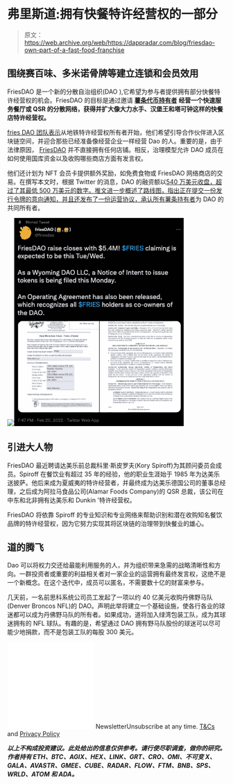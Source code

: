 # 弗里斯道:拥有快餐特许经营权的一部分

> 原文：<https://web.archive.org/web/https://dappradar.com/blog/friesdao-own-part-of-a-fast-food-franchise>

## 围绕赛百味、多米诺骨牌等建立连锁和会员效用

FriesDAO 是一个新的分散自治组织(DAO ),它希望为参与者提供拥有部分快餐特许经营权的机会。FriesDAO 的目标是通过邀请 [**薯条代币持有者**](https://web.archive.org/web/20221127151004/https://fries.fund/) **经营一个快速服务餐厅或 QSR 的分散网络，获得并扩大像大力水手、汉堡王和塔可钟这样的快餐店特许经营权。**

[fries DAO 团队表示](https://web.archive.org/web/20221127151004/https://friesdao.gitbook.io/friesdao-docs/)从地铁特许经营权所有者开始，他们希望引导合作伙伴进入区块链空间，并迎合那些已经准备像经营企业一样经营 Dao 的人。重要的是，由于法律原因， [FriesDAO](https://web.archive.org/web/20221127151004/https://friesdao.gitbook.io/friesdao-docs/) 并不直接拥有任何店铺。相反，治理模型允许 DAO 成员在如何使用国库资金以及收购哪些商店方面有发言权。

他们还计划为 NFT 会员卡提供额外奖励，如免费食物或 FriesDAO 网络商店的交易。在撰写本文时，根据 Twitter 的消息，DAO 的融资额以[540 万美元收盘，超过了其最低 500 万美元的数字。推文进一步概述了路线图，指出正在提交一份发行令牌的意向通知，并且还发布了一份运营协议，承认所有](https://web.archive.org/web/20221127151004/https://twitter.com/friesdao/status/1495455077703770114)[薯条持有者](https://web.archive.org/web/20221127151004/https://friesdao.gitbook.io/friesdao-docs/logistics/usdfries-token)为 DAO 的共同所有者。

![](img/9cfff445612b1360026fe7d43b28f353.png)![](img/a2ceec90a662e6f75e6f3511aa8f0327.png)

## 引进大人物

FriesDAO 最近聘请达美乐前总裁科里·斯皮罗夫(Kory Spiroff)为其顾问委员会成员。Spiroff 在餐饮业有超过 35 年的经验，他的职业生涯始于 1985 年为达美乐送披萨。他后来成为夏威夷的特许经营者，并最终成为达美乐德国公司的董事总经理，之后成为阿拉马食品公司(Alamar Foods Company)的 QSR 总裁，该公司在中东和北非拥有达美乐和 Dunkin '特许经营权。

FriesDAO 将依靠 Spiroff 的专业知识和专业网络来帮助识别和潜在收购知名餐饮品牌的特许经营权，因为它努力实现其将区块链的治理带到快餐业的雄心。

## 道的腾飞

Dao 可以将权力交还给最能利用服务的人，并为组织带来急需的战略清晰性和方向。一群投资者或重要的利益相关者对一家企业的运营拥有最终发言权，这绝不是一个新概念。在这个迭代中，成员可以匿名，不需要数十亿的财富来参与。

几天前，一名前思科系统公司员工发起了一项以约 40 亿美元收购丹佛野马队(Denver Broncos NFL)的 DAO。声明此举将建立一个基础设施，使各行各业的球迷都可以成为丹佛野马队的所有者。如果成功，道将加入绿湾包装工队，成为其球迷拥有的 NFL 球队。有趣的是，希望通过 DAO 拥有野马队股份的球迷可以尽可能少地捐款，而不是包装工队的每股 300 美元。

![](img/6d5a4a2d609c56e1a5771717e54ba759.png) NewsletterUnsubscribe at any time. [T&Cs](https://web.archive.org/web/20221127151004/https://dappradar.com/terms) and [Privacy Policy](https://web.archive.org/web/20221127151004/https://dappradar.com/privacy-policy)

***以上不构成投资建议。此处给出的信息仅供参考。请行使尽职调查，做你的研究。作者持有 ETH、BTC、AGIX、HEX、LINK、GRT、CRO、OMI、不可变 X、GALA、AVASTR、GMEE、CUBE、RADAR、FLOW、FTM、BNB、SPS、WRLD、ATOM 和 ADA。***